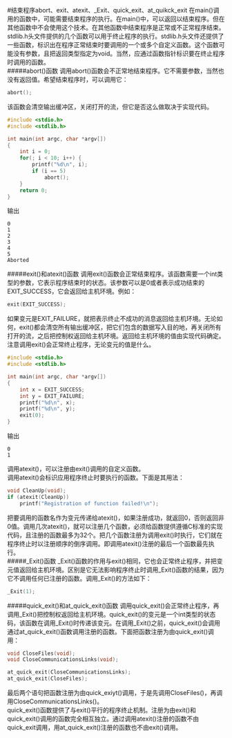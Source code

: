 #结束程序abort、exit、atexit、_Exit、quick_exit、at_quikck_exit
在main()调用的函数中，可能需要结束程序的执行。在main()中，可以返回以结束程序。但在其他函数中不会使用这个技术。在其他函数中结束程序是正常或不正常程序结束。        
stdlib.h头文件提供的几个函数可以用于终止程序的执行。stdlib.h头文件还提供了一些函数，标识出在程序正常结束时要调用的一个或多个自定义函数。这个函数可能没有参数，且把返回类型指定为void。当然，应通过函数指针标识要在终止程序时调用的函数。       
#####abort()函数
调用abort()函数会不正常地结束程序。它不需要参数，当然也没有返回值。希望结束程序时，可以调用它：
```c
abort();
```
该函数会清空输出缓冲区，关闭打开的流，但它是否这么做取决于实现代码。
```c
#include <stdio.h>
#include <stdlib.h>

int main(int argc, char *argv[])
{
	int i = 0;
	for(; i < 10; i++) {
		printf("%d\n", i);
		if (i == 5) 
			abort();
	}
	return 0;
}
```
输出
```text
0
1
2
3
4
5
Aborted
```  
#####exit()和atexit()函数
调用exit()函数会正常结束程序。该函数需要一个int类型的参数，它表示程序结束时的状态。该参数可以是0或者表示成功结束的EXIT_SUCCESS，它会返回给主机环境。例如：
```c
exit(EXIT_SUCCESS);
```
如果变元是EXIT_FAILURE，就把表示终止不成功的消息返回给主机环境。无论如何，exit()都会清空所有输出缓冲区，把它们包含的数据写入目的地，再关闭所有打开的流，之后把控制权返回给主机环境。返回给主机环境的值由实现代码确定。注意调用exit()会正常终止程序，无论变元的值是什么。
```c
#include <stdio.h>
#include <stdlib.h>

int main(int argc, char *argv[])
{
	int x = EXIT_SUCCESS;
	int y = EXIT_FAILURE;
	printf("%d\n", x);
	printf("%d\n", y);
	exit(0);
}
```
输出
```text
0
1
```
调用atexit()，可以注册由exit()调用的自定义函数。         
调用atexit()会标识应用程序终止时要执行的函数。下面是其用法：
```c
void CleanUp(void);
if (atexit(CleanUp))
	printf("Registration of function failed!\n");
```
把要调用的函数名作为变元传递给atexit()，如果注册成功，就返回0，否则返回非0值。调用几次atexit()，就可以注册几个函数，必须给函数提供遵循C标准的实现代码，且注册的函数最多为32个。把几个函数注册为调用exit()时执行，它们就在程序终止时以注册顺序的倒序调用。即调用atexit()注册的最后一个函数最先执行。      
#####_Exit()函数
_Exit()函数的作用与exit()相同，它也会正常终止程序，并把变元值返回给主机环境。区别是它无法影响程序终止时调用_Exit()函数的结果，因为它不调用任何已注册的函数。调用_Exit()的方法如下：
```c
_Exit(1);
```
#####quick_exit()和at_quick_exit()函数
调用quick_exit()会正常终止程序，再调用_Exit()把控制权返回给主机环境。quick_exit()的变元是一个int类型的状态码，该函数在调用_Exit()时传递该变元。在调用_Exit()之前，quick_exit()会调用通过at_quick_exit()函数调用注册的函数。下面把函数注册为由quick_exit()调用：
```c
void CloseFiles(void);
void CloseCommunicationsLinks(void);

at_quick_exit(CloseCommunicationsLinks);
at_quick_exit(CloseFiles);
```
最后两个语句把函数注册为由quick_exiyt()调用，于是先调用CloseFiles()，再调用CloseCommunicationsLinks()。        
quick_exit()函数提供了与exit()平行的程序终止机制。注册为由exit()和quick_exit()调用的函数完全相互独立。通过调用atexit()注册的函数不由quick_exit调用，用at_quick_exit()注册的函数也不由exit()调用。       
